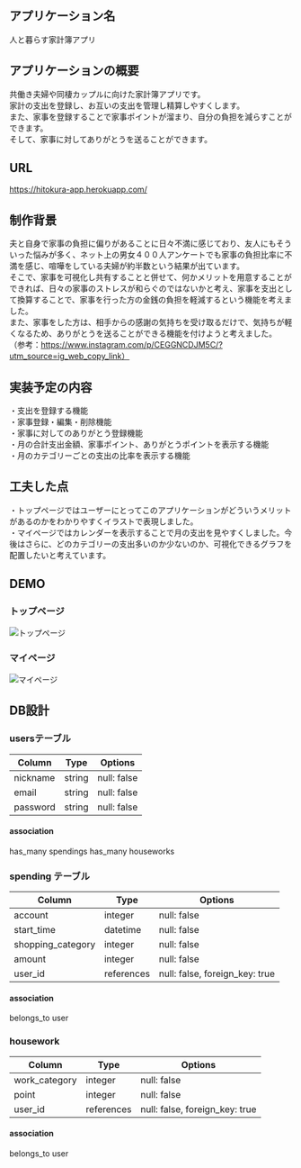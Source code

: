 ## アプリケーション名
人と暮らす家計簿アプリ

## アプリケーションの概要
共働き夫婦や同棲カップルに向けた家計簿アプリです。  
家計の支出を登録し、お互いの支出を管理し精算しやすくします。  
また、家事を登録することで家事ポイントが溜まり、自分の負担を減らすことができます。  
そして、家事に対してありがとうを送ることができます。

## URL
https://hitokura-app.herokuapp.com/

## 制作背景
夫と自身で家事の負担に偏りがあることに日々不満に感じており、友人にもそういった悩みが多く、ネット上の男女４００人アンケートでも家事の負担比率に不満を感じ、喧嘩をしている夫婦が約半数という結果が出ています。  
そこで、家事を可視化し共有することと併せて、何かメリットを用意することができれば、日々の家事のストレスが和らぐのではないかと考え、家事を支出として換算することで、家事を行った方の金銭の負担を軽減するという機能を考えました。  
また、家事をした方は、相手からの感謝の気持ちを受け取るだけで、気持ちが軽くなるため、ありがとうを送ることができる機能を付けようと考えました。  
（参考：https://www.instagram.com/p/CEGGNCDJM5C/?utm_source=ig_web_copy_link）

## 実装予定の内容
・支出を登録する機能  
・家事登録・編集・削除機能  
・家事に対してのありがとう登録機能  
・月の合計支出金額、家事ポイント、ありがとうポイントを表示する機能  
・月のカテゴリーごとの支出の比率を表示する機能

## 工夫した点
・トップページではユーザーにとってこのアプリケーションがどういうメリットがあるのかをわかりやすくイラストで表現しました。  
・マイページではカレンダーを表示することで月の支出を見やすくしました。今後はさらに、どのカテゴリーの支出多いのか少ないのか、可視化できるグラフを配置したいと考えています。

## DEMO
### トップページ
![トップページ](https://gyazo.com/95d8165c59edb979ae6bf7938878dd34.gif)
### マイページ
![マイページ](https://gyazo.com/ef2fa1ff1c7f42da98d989d456975b55.gif)


## DB設計

### usersテーブル

| Column   | Type       | Options                |
| -------- | ---------- | ---------------------- |
| nickname | string     | null: false            |
| email    | string     | null: false            |
| password | string     | null: false            |

#### association
has_many spendings
has_many houseworks

### spending テーブル

| Column            | Type       | Options                        |
| ----------------- | ---------- | ------------------------------ |
| account           | integer    | null: false                    |
| start_time        | datetime   | null: false                    |
| shopping_category | integer    | null: false                    |
| amount            | integer    | null: false                    |
| user_id           | references | null: false, foreign_key: true |

#### association
belongs_to user

### housework

| Column            | Type       | Options                        |
| ----------------- | ---------- | ------------------------------ |
| work_category     | integer    | null: false                    |
| point             | integer    | null: false                    |
| user_id           | references | null: false, foreign_key: true |

#### association
belongs_to user

